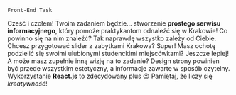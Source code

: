     Front-End Task

Cześć i czołem! Twoim zadaniem będzie… stworzenie **prostego serwisu informacyjnego**, który pomoże praktykantom odnaleźć się w Krakowie! Co powinno się na nim znaleźć? Tak naprawdę wszystko zależy od Ciebie. Chcesz przygotować slider z zabytkami Krakowa? Super! Masz ochotę podzielić się swoimi ulubionymi studenckimi miejscówkami? Jeszcze lepiej! A może masz zupełnie inną wizję na to zadanie? Design strony powinien być przede wszystkim estetyczny, a informacje zawarte w sposób czytelny. Wykorzystanie **React.js** to zdecydowany plus 😉 Pamiętaj, że liczy się _kreatywność_!
